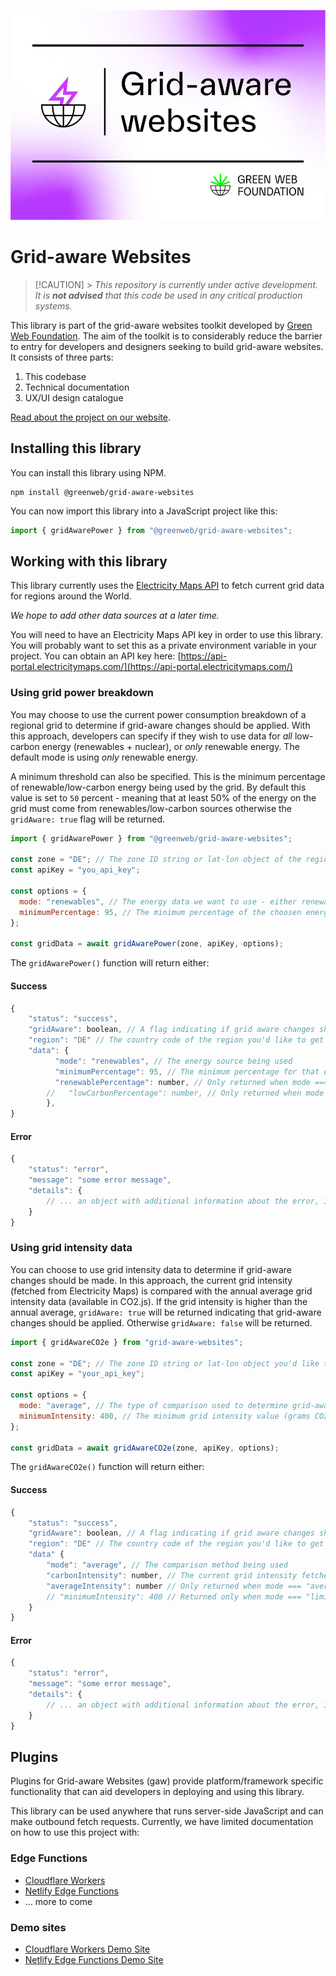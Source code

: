 ![""](/banner.jpg)

# Grid-aware Websites

> [!CAUTION] > _This repository is currently under active development. It is **not advised** that this code be used in any critical production systems._

This library is part of the grid-aware websites toolkit developed by [Green Web Foundation](https://www.thegreenwebfoundation.org). The aim of the toolkit is to considerably reduce the barrier to entry for developers and designers seeking to build grid-aware websites. It consists of three parts:

1. This codebase
1. Technical documentation
1. UX/UI design catalogue

[Read about the project on our website](https://www.thegreenwebfoundation.org/tools/grid-aware-websites/).

## Installing this library

You can install this library using NPM.

```
npm install @greenweb/grid-aware-websites
```

You can now import this library into a JavaScript project like this:

```js
import { gridAwarePower } from "@greenweb/grid-aware-websites";
```

## Working with this library

This library currently uses the [Electricity Maps API](https://api-portal.electricitymaps.com/) to fetch current grid data for regions around the World.

_We hope to add other data sources at a later time._

You will need to have an Electricity Maps API key in order to use this library. You will probably want to set this as a private environment variable in your project. You can obtain an API key here: [https://api-portal.electricitymaps.com/](https://api-portal.electricitymaps.com/)

### Using grid power breakdown

You may choose to use the current power consumption breakdown of a regional grid to determine if grid-aware changes should be applied. With this approach, developers can specify if they wish to use data for _all_ low-carbon energy (renewables + nuclear), or _only_ renewable energy. The default mode is using _only_ renewable energy.

A minimum threshold can also be specified. This is the minimum percentage of renewable/low-carbon energy being used by the grid. By default this value is set to `50` percent - meaning that at least 50% of the energy on the grid must come from renewables/low-carbon sources otherwise the `gridAware: true` flag will be returned.

```js
import { gridAwarePower } from "@greenweb/grid-aware-websites";

const zone = "DE"; // The zone ID string or lat-lon object of the region you'd like to get grid intensity data for
const apiKey = "you_api_key";

const options = {
  mode: "renewables", // The energy data we want to use - either renewables or low-carbon. Default: renewables
  minimumPercentage: 95, // The minimum percentage of the choosen energy type before grid-awareness should be triggered. Default: 50
};

const gridData = await gridAwarePower(zone, apiKey, options);
```

The `gridAwarePower()` function will return either:

#### Success

```js
{
    "status": "success",
    "gridAware": boolean, // A flag indicating if grid aware changes should be applied
    "region": "DE" // The country code of the region you'd like to get grid intensity data for
    "data": {
          "mode": "renewables", // The energy source being used
          "minimumPercentage": 95, // The minimum percentage for that energy source before grid-awareness is set to true,
          "renewablePercentage": number, // Only returned when mode === "renewables". Data from Electricity Maps for the current renewables percentage
        //   "lowCarbonPercentage": number, // Only returned when mode === "low-carbon". Data from Electricity Maps for the current low-carbon (renewables + nuclear) percentage,
        },
}
```

#### Error

```js
{
    "status": "error",
    "message": "some error message",
    "details": {
        // ... an object with additional information about the error, if available.
    }
}
```

### Using grid intensity data

You can choose to use grid intensity data to determine if grid-aware changes should be made. In this approach, the current grid intensity (fetched from Electricity Maps) is compared with the annual average grid intensity data (available in CO2.js). If the grid intensity is higher than the annual average, `gridAware: true` will be returned indicating that grid-aware changes should be applied. Otherwise `gridAware: false` will be returned.

```js
import { gridAwareCO2e } from "grid-aware-websites";

const zone = "DE"; // The zone ID string or lat-lon object you'd like to get grid intensity data for
const apiKey = "your_api_key";

const options = {
  mode: "average", // The type of comparison used to determine grid-awareness - either average or limit. Default: average
  minimumIntensity: 400, // The minimum grid intensity value (grams CO2e/kWh) before grid-awareness is triggered. Default: 400
};

const gridData = await gridAwareCO2e(zone, apiKey, options);
```

The `gridAwareCO2e()` function will return either:

#### Success

```js
{
    "status": "success",
    "gridAware": boolean, // A flag indicating if grid aware changes should be applied
    "region": "DE" // The country code of the region you'd like to get grid intensity data for
    "data" {
        "mode": "average", // The comparison method being used
        "carbonIntensity": number, // The current grid intensity fetched from Electricity Maps
        "averageIntensity": number // Only returned when mode === "average". The annual average grid intensity for the zone being checked taken from CO2.js
        // "minimumIntensity": 400 // Returned only when mode === "limit".
    }
}
```

#### Error

```js
{
    "status": "error",
    "message": "some error message",
    "details": {
        // ... an object with additional information about the error, if available.
    }
}
```

## Plugins

Plugins for Grid-aware Websites (gaw) provide platform/framework specific functionality that can aid developers in deploying and using this library.

This library can be used anywhere that runs server-side JavaScript and can make outbound fetch requests. Currently, we have limited documentation on how to use this project with:

### Edge Functions

- [Cloudflare Workers](https://github.com/thegreenwebfoundation/gaw-plugin-cloudflare-workers)
- [Netlify Edge Functions](https://github.com/thegreenwebfoundation/gaw-plugin-netlify-edge)
- ... more to come

### Demo sites

- [Cloudflare Workers Demo Site](https://github.com/thegreenwebfoundation/grid-aware-websites-demo-cloudflare)
- [Netlify Edge Functions Demo Site](https://github.com/thegreenwebfoundation/grid-aware-websites-demo-netlify)
